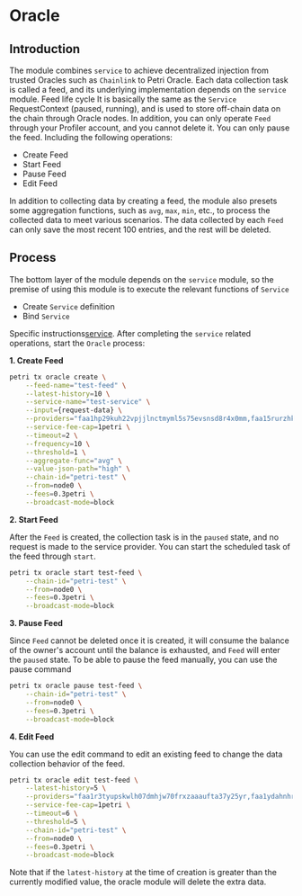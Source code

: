 # Oracle

## Introduction

The module combines `service` to achieve decentralized injection from trusted Oracles such as `Chainlink` to Petri Oracle. Each data collection task is called a feed, and its underlying implementation depends on the `service` module. Feed life cycle
It is basically the same as the `Service` RequestContext (paused, running), and is used to store off-chain data on the chain through Oracle nodes. In addition, you can only operate `Feed` through your Profiler account, and you cannot delete it. You can only pause the feed. Including the following operations:

- Create Feed
- Start Feed
- Pause Feed
- Edit Feed

In addition to collecting data by creating a feed, the module also presets some aggregation functions, such as `avg`, `max`, `min`, etc., to process the collected data to meet various scenarios. The data collected by each `Feed` can only save the most recent 100 entries, and the rest will be deleted.

## Process

The bottom layer of the module depends on the `service` module, so the premise of using this module is to execute the relevant functions of `Service`

- Create `Service` definition
- Bind `Service`

Specific instructions[service](./service.md). After completing the `service` related operations, start the `Oracle` process:

**1. Create Feed**

```bash
petri tx oracle create \
    --feed-name="test-feed" \
    --latest-history=10 \
    --service-name="test-service" \
    --input={request-data} \
    --providers="faa1hp29kuh22vpjjlnctmyml5s75evsnsd8r4x0mm,faa15rurzhkemsgfm42dnwhafjdv5s8e2pce0ku8ya" \
    --service-fee-cap=1petri \
    --timeout=2 \
    --frequency=10 \
    --threshold=1 \
    --aggregate-func="avg" \
    --value-json-path="high" \
    --chain-id="petri-test" \
    --from=node0 \
    --fees=0.3petri \
    --broadcast-mode=block
```

**2. Start Feed**

After the `Feed` is created, the collection task is in the `paused` state, and no request is made to the service provider. You can start the scheduled task of the feed through `start`.

```bash
petri tx oracle start test-feed \
    --chain-id="petri-test" \
    --from=node0 \
    --fees=0.3petri \
    --broadcast-mode=block
```

**3. Pause Feed**

Since `Feed` cannot be deleted once it is created, it will consume the balance of the owner's account until the balance is exhausted, and `Feed` will enter the `paused` state. To be able to pause the feed manually, you can use the pause command

```bash
petri tx oracle pause test-feed \
    --chain-id="petri-test" \
    --from=node0 \
    --fees=0.3petri \
    --broadcast-mode=block
```

**4. Edit Feed**

You can use the edit command to edit an existing feed to change the data collection behavior of the feed.

```bash
petri tx oracle edit test-feed \
    --latest-history=5 \
    --providers="faa1r3tyupskwlh07dmhjw70frxzaaaufta37y25yr,faa1ydahnhrhkjh9j9u0jn8p3s272l0ecqj40vra8h" \
    --service-fee-cap=1petri \
    --timeout=6 \
    --threshold=5 \
    --chain-id="petri-test" \
    --from=node0 \
    --fees=0.3petri \
    --broadcast-mode=block
```

Note that if the `latest-history` at the time of creation is greater than the currently modified value, the oracle module will delete the extra data.
